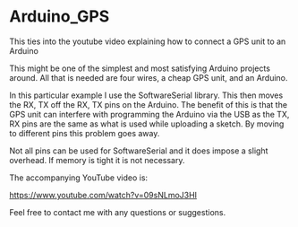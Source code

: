 # Arduino_GPS
This ties into the youtube video explaining how to connect a GPS unit to an Arduino

This might be one of the simplest and most satisfying Arduino projects around. All that is needed are four wires, a cheap GPS unit, and an Arduino. 


In this particular example I use the SoftwareSerial library. This then moves the RX, TX off the RX, TX pins on the Arduino. The benefit of this is that the GPS unit can interfere with programming the Arduino via the USB as the TX, RX pins are the same as what is used while uploading a sketch. By moving to different pins this problem goes away. 

Not all pins can be used for SoftwareSerial and it does impose a slight overhead. If memory is tight it is not necessary. 

The accompanying YouTube video is:

https://www.youtube.com/watch?v=09sNLmoJ3HI

Feel free to contact me with any questions or suggestions.
